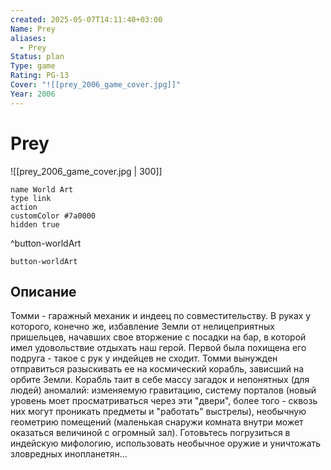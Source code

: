 ```yaml
---
created: 2025-05-07T14:11:40+03:00
Name: Prey
aliases:
  - Prey
Status: plan
Type: game
Rating: PG-13
Cover: "![[prey_2006_game_cover.jpg]]"
Year: 2006
---
```


# Prey

![[prey_2006_game_cover.jpg | 300]]


```button
name World Art
type link
action 
customColor #7a0000
hidden true
```
^button-worldArt



`button-worldArt`

## Описание

Томми - гаражный механик и индеец по совместительству. В руках у которого, конечно же, избавление Земли от нелицеприятных пришельцев, начавших свое вторжение с посадки на бар, в которой имел удовольствие отдыхать наш герой. Первой была похищена его подруга - такое с рук у индейцев не сходит. Томми вынужден отправиться разыскивать ее на космический корабль, зависший на орбите Земли. Корабль таит в себе массу загадок и непонятных (для людей) аномалий: изменяемую гравитацию, систему порталов (новый уровень моет просматриваться через эти "двери", более того - сквозь них могут проникать предметы и "работать" выстрелы), необычную геометрию помещений (маленькая снаружи комната внутри может оказаться величиной с огромный зал). Готовьтесь погрузиться в индейскую мифологию, использовать необычное оружие и уничтожать зловредных инопланетян...

